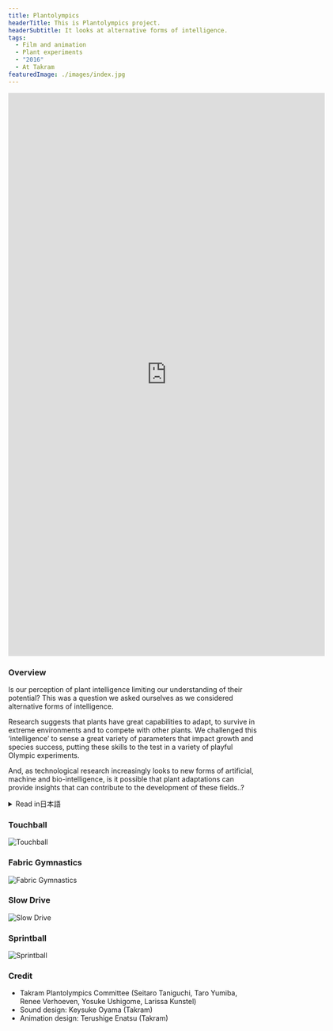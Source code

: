 ```yaml
---
title: Plantolympics
headerTitle: This is Plantolympics project.
headerSubtitle: It looks at alternative forms of intelligence.
tags:
  - Film and animation
  - Plant experiments
  - "2016"
  - At Takram
featuredImage: ./images/index.jpg
---
```


<iframe src="https://player.vimeo.com/video/197917706?color=ffffff" width="640" height="1138" frameborder="0" webkitallowfullscreen mozallowfullscreen allowfullscreen></iframe>

### Overview

Is our perception of plant intelligence limiting our understanding of their potential? This was a question we asked ourselves as we considered alternative forms of intelligence.

Research suggests that plants have great capabilities to adapt, to survive in extreme environments and to compete with other plants. We challenged this ‘intelligence’ to sense a great variety of parameters that impact growth and species success, putting these skills to the test in a variety of playful Olympic experiments.

And, as technological research increasingly looks to new forms of artificial, machine and bio-intelligence, is it possible that plant adaptations can provide insights that can contribute to the development of these fields..?

<div class="ja">
<details>
<summary>Read in日本語</summary>

植物に対して私達が普段持っている認識が、彼らの知られざる知性を理解する妨げになってはいないだろうか？ -- この問いから始まったPlantolympicsは、まだ見ぬ知性のあり方を模索するプロジェクトである。

とある研究によれば、植物は極限環境においても、様々な情報を収集しながら適応・生存・競争することができるという。成長し繁殖するために植物が持つこの「知性」への挑戦と表敬の舞台として、彼らのためのオリンピック競技が作り出された。

テクノロジーによる知性が実現されつつある現在において、植物的な知性はどんな洞察をもたらしてくれるのだろうか？

</details>
</div>

### Touchball

![Touchball](./images/plant-touchball.gif)

### Fabric Gymnastics

![Fabric Gymnastics](./images/plant-fabric.gif)

### Slow Drive

![Slow Drive](./images/plant-slowdrive.gif)

### Sprintball

![Sprintball](./images/plant-sprint.gif)

### Credit

* Takram Plantolympics Committee (Seitaro Taniguchi, Taro Yumiba, Renee Verhoeven, Yosuke Ushigome, Larissa Kunstel)
* Sound design: Keysuke Oyama (Takram)
* Animation design: Terushige Enatsu (Takram)
